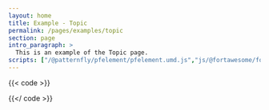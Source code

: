 ```yaml
---
layout: home
title: Example - Topic
permalink: /pages/examples/topic
section: page
intro_paragraph: >
  This is an example of the Topic page.
scripts: ["/@patternfly/pfelement/pfelement.umd.js","js/@fortawesome/fontawesome-svg-core/index.js","js/@fortawesome/pro-solid-svg-icons/index.js", "js/@rhd/dp-alert.js"]
---
```


{{< code >}}

{{</ code >}}
